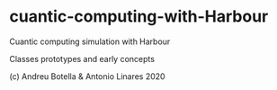 # cuantic-computing-with-Harbour
Cuantic computing simulation with Harbour

Classes prototypes and early concepts

(c) Andreu Botella & Antonio Linares 2020
